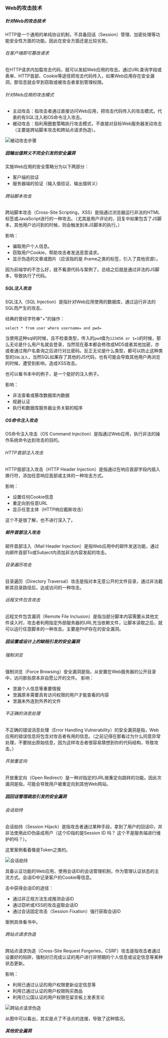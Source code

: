 ### Web的攻击技术

##### 针对Web的攻击技术
HTTP是一个通用的单纯协议机制，不具备回话（Session）管理、加密处理等功能安全性方面的功能。因此在安全方面还是比较劣势。

###### 在客户端即可篡改请求
在HTTP请求内加载攻击代码，就可以发起Web应用的攻击。通过URL查询字段或表单、HTTP首部、Cookie等途径把攻击代码传入，如果Web应用存在安全漏洞，那信息就会早到窃取或被攻击者拿到管理权限。

###### 针对Web应用的攻击模式
* 主动攻击：指攻击者通过直接访问Web应用，把攻击代码传入的攻击模式。代表的有SQL注入和OS命令注入攻击。
* 被动攻击：指利用圈套策略执行攻击模式，不直接对目标Web服务器发动攻击（主要是跨站脚本攻击和跨站点请求伪造）。

![被动攻击步骤](https://wx3.sinaimg.cn/large/005VwC5mly1g79tbbqyjwj30ls09vjur.jpg)

##### 因输出值转义不完全引发的安全漏洞
实施Web应用的安全策略分为以下两部分：
* 客户端的验证
* 服务器端的验证（输入值验证、输出值转义）

###### 跨站脚本攻击
跨站脚本攻击（Cross-Site Scripting，XSS）是指通过浏览器运行非法的HTML标签或JavaScript进行的一种攻击。（尤其是用户评论的，回复中如果包含了JS脚本，其他用户访问到的时候，则会触发到本JS脚本的执行。）

影响：
* 骗取用户个人信息。
* 窃取用户Cookie，帮助攻击者发送恶意请求。
* 显示伪造的文章或图片（应该指的是 iframe之类的标签，引入了其他资源）。

因为前端学的不怎么好，就不看源代码与案例了。总结之后就是通过非法的JS脚本，导致执行了代码。

##### SQL注入攻击
SQL注入（SQL Injection）是指针对Web应用使用的数据库，通过运行非法的SQL而产生的攻击。

经典的曾经字符串"+"的操作：

`select * from user where username= and pwd=`

当使用这种sql的时候，且不检查类型，传入的`pwd`值为`123456 or 1=1`的时候，那么无论是什么用户名就会登录，当然现在基本都会修改成MD5或者其他加密，亦或者通过用户名查询之后进行对比密码。反正无论是什么类型，都可以防止这种类型的`SQL注入`，当然SQL如果存了其他的JS代码，也有可能会导致其他用户再浏览的时候，遭受到影响，造成XSS攻击。

也可以看书本中的例子，是一个挺好的注入例子。

影响：
* 非法查看或篡改数据库内数据
* 规避认证
* 执行和数据库服务器业务关联的程序

##### OS命令注入攻击
OS命令注入攻击（OS Command Injection）是指通过Web应用，执行非法的操作系统命令达到攻击的目的。

###### HTTP首部注入攻击
HTTP首部注入攻击（HTTP Header Injection）是指通过在响应首部字段内插入换行符，添加任意响应首部或主体的一种攻击方式。

影响：
* 设置任何Cookie信息
* 重定向到任意URL
* 显示任意主体（HTTP响应截断攻击）

这个不是很了解，也不进行深入了。

##### 邮件首部注入攻击
邮件首部注入（Mail Header Injection）是指Web应用中的邮件发送功能，通过向邮件首部To或Subject内添加非法内容发起的攻击。

###### 目录遍历攻击
目录遍历（Directory Traversal）攻击是指对本无意公开的文件目录，通过非法截断其目录路径后，达成访问的一种攻击。

###### 远程文件包含攻击
远程文件包含漏洞（Remote File Inclusion）是指当部分脚本内容需要从其他文件读入时，攻击者利用指定外部服务器的URL充当依赖文件，让脚本读取之后，就可以运行任意脚本的一种攻击。主要是PHP存在的安全漏洞。

##### 因设置或设计上的缺陷引发的安全漏洞

###### 强制浏览
强制浏览（Force Browsing）安全漏洞是指，从安置在Web服务器的公开目录中，访问那些原本非自愿公开的文件。
影响：
* 泄漏个人信息等重要情报
* 泄漏原本需要具有访问权限的用户才能查看的内容
* 泄漏未外连到外界的文件

###### 不正确的消息处理
不正确的错误消息处理（Error Handling Vulnerability）的安全漏洞是指，Web应用的错误信息将包含对攻击者有用的信息。（之前记得在那看过为什么同意异常处理，不要抛出原始信息，因为这样攻击者很容易猜想到你的代码结构，导致攻击。）

###### 开放重定向
开放重定向（Open Redirect）是一种对指定的URL做重定向跳转的功能。因此次漏洞是指，可能会导致用户被重定向到其他Web网站。

##### 因回话管理疏忽引发的安全漏洞

###### 会话劫持
会话劫持（Session Hijack）是指攻击者通过某种手段，拿到了用户的回话ID，并非法使用此ID伪装成用户（这个ID指的是Session ID 吗？ 这个不是服务端进行维护的吗？）。

这里案例看着像是Token之类的。

![会话劫持](https://ws3.sinaimg.cn/large/005VwC5mly1g79v4dd0y8j30mo0c5n2g.jpg)

具备认证功能的Web应用，使用会话ID的会话管理机制，作为管理认证状态的主流方式。会话ID中记录客户的Cookie等信息。

击中获得会话ID的途径：
* 通过非正规方法生成推测会话ID
* 通过窃听或XSS的攻击盗取会话ID
* 通过会话固定攻击（Session Fixation）强行获取会话ID

案例具体看书中。

###### 跨站点请求伪造
跨站点请求伪造（Cross-Site Request Forgeries，CSRF）攻击是指攻击者通过设置好的陷阱，强制对已完成认证的用户进行非预期的个人信息或设定信息等某种状态更新。

影响：
* 利用已通过认证的用户权限更新设定信息等
* 利用已通过认证的用户权限购买商品
* 利用已公国认证的用户权限在留言板上发表言论

![跨站点请求伪造](https://wx3.sinaimg.cn/large/005VwC5mly1g79val851oj30m70e7grq.jpg)

从图中可以看出，其实是点了不该点的连接，导致了这种情况。

##### 其他安全漏洞
